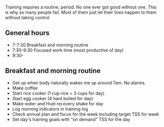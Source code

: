 Training requires a routine, period. No one ever got good without one. This is why so many people fail. Most of them just let their lives happen to them without taking control.
## General hours

- 7-7:30 Breakfast and morning routine
- 7:30-9:30 Focused work time (most productive of day)
- 9:30-

## Breakfast and morning routine

- Get up when body naturally wakes me up around 7am. No alarms.
- Make coffee
- Start rice cooker (1 cup rice = 3 cups for day)
- Start egg cooker (4 hard boiled for day)
- Make water and Huel recovery shake for day
- Log morning indicators in training log
- Check annual plan and focus for the week including target TSS for week
- Set day's training goals with "on demand" TSS for the day